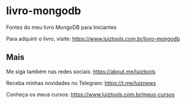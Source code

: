 # livro-mongodb
Fontes do meu livro MongoDB para Iniciantes

Para adquirir o livro, visite: https://www.luiztools.com.br/livro-mongodb

## Mais

Me siga também nas redes sociais: https://about.me/luiztools

Receba minhas novidades no Telegram: https://t.me/luiznews

Conheça os meus cursos: https://www.luiztools.com.br/meus-cursos